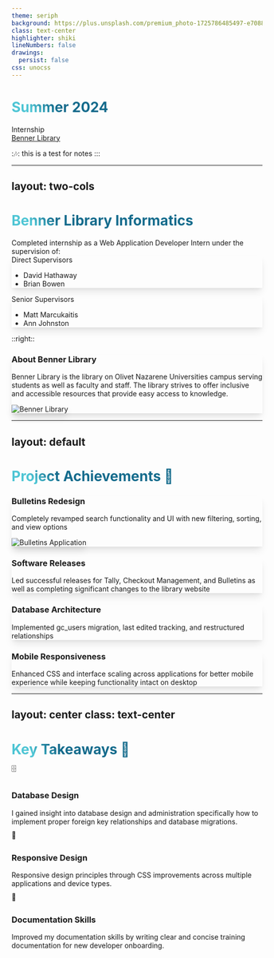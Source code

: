 ```yaml
---
theme: seriph
background: https://plus.unsplash.com/premium_photo-1725786485497-e70880e8b09a?q=80&w=2835&auto=format&fit=crop&ixlib=rb-4.0.3&ixid=M3wxMjA3fDB8MHxwaG90by1wYWdlfHx8fGVufDB8fHx8fA%3D%3D
class: text-center
highlighter: shiki
lineNumbers: false
drawings:
  persist: false
css: unocss
---
```


# Summer 2024
<div class="pt-12 text-xl text-gray-400">
Internship
</div>

<div class="abs-br m-6 flex gap-2">
  <a href="https://www.olivet.edu/benner-library" target="_blank" 
    class="text-xl icon-btn opacity-50 !border-none !hover:text-white transition duration-300 ease-in-out transform hover:scale-110">
    Benner Library
  </a>
</div>

::notes::
this is a test for notes
:::

---
layout: two-cols
---

# Benner Library Informatics

<div class="text-lg mt-4">
  Completed internship as a Web Application Developer Intern under the supervision of:

  <div class="mt-4 grid grid-cols-2 gap-4">
    <div v-click class="p-4 border rounded-lg shadow-lg hover:shadow-2xl transition-shadow duration-300">
      <div class="font-bold">Direct Supervisors</div>
      <ul class="mt-2">
        <li>David Hathaway</li>
        <li>Brian Bowen</li>
      </ul>
    </div>
    <div v-click class="p-4 border rounded-lg shadow-lg hover:shadow-2xl transition-shadow duration-300">
      <div class="font-bold">Senior Supervisors</div>
      <ul class="mt-2">
        <li>Matt Marcukaitis</li>
        <li>Ann Johnston</li>
      </ul>
    </div>
  </div>
</div>

::right::

<div class="ml-4">
  <div v-click class="mt-4 p-6 bg-blue-50 dark:bg-blue-900 rounded-lg shadow-lg hover:shadow-2xl transition-shadow duration-300">
    <div class="flex flex-col items-center">
      <h3 class="text-lg font-bold mb-2">About Benner Library</h3>
      <p class="text-sm opacity-90">
        Benner Library is the library on Olivet Nazarene Universities campus serving students as well as faculty and staff. The library strives to offer inclusive and accessible resources that provide easy access to knowledge.
      </p>
      <img src="https://encrypted-tbn0.gstatic.com/images?q=tbn:ANd9GcR2PmRpIdLzcwlrgyOin-1qTwqsIgGm2yl-LA&s" alt="Benner Library" class="mt-4 rounded-lg shadow-lg">
    </div>
  </div>
</div>

---
layout: default
---

# Project Achievements 🚀

<div class="mt-6 grid grid-cols-2 gap-4">
  <div v-click class="p-4 border rounded-lg shadow-lg hover:shadow-2xl transition-shadow duration-300">
    <h3 class="font-bold text-blue-500">Bulletins Redesign</h3>
    <p class="text-sm mt-2">Completely revamped search functionality and UI with new filtering, sorting, and view options</p>
    <img src="https://utfs.io/f/LF1QrFGZgDsb0iqr1XSOokM2sUqGjyagDWSpfQL4O6nhmX9P" alt="Bulletins Application" class="mt-4 rounded-lg shadow-lg">
  </div>

  <div v-click class="p-4 border rounded-lg shadow-lg hover:shadow-2xl transition-shadow duration-300">
    <h3 class="font-bold text-green-500">Software Releases</h3>
    <p class="text-sm mt-2">Led successful releases for Tally, Checkout Management, and Bulletins as well as completing significant changes to the library website</p>
  </div>

  <div v-click class="p-4 border rounded-lg shadow-lg hover:shadow-2xl transition-shadow duration-300">
    <h3 class="font-bold text-purple-500">Database Architecture</h3>
    <p class="text-sm mt-2">Implemented gc_users migration, last edited tracking, and restructured relationships</p>
  </div>

  <div v-click class="p-4 border rounded-lg shadow-lg hover:shadow-2xl transition-shadow duration-300">
    <h3 class="font-bold text-orange-500">Mobile Responsiveness</h3>
    <p class="text-sm mt-2">Enhanced CSS and interface scaling across applications for better mobile experience while keeping functionality intact on desktop</p>
  </div>
</div>

---
layout: center
class: text-center
---

# Key Takeaways 🎯

<div class="grid grid-cols-3 gap-8 mt-8">
  <div v-click class="flex flex-col items-center">
    <div class="text-3xl mb-4 animate-bounce">🗄️</div>
    <h3 class="font-bold mb-2">Database Design</h3>
    <p class="text-sm opacity-75">
      I gained insight into database design and administration specifically how to implement proper foreign key relationships and database migrations.
    </p>
  </div>
  <div v-click class="flex flex-col items-center">
    <div class="text-3xl mb-4 animate-bounce">📱</div>
    <h3 class="font-bold mb-2">Responsive Design</h3>
    <p class="text-sm opacity-75">
        Responsive design principles through CSS improvements across multiple applications and device types.
    </p>
  </div>
  <div v-click class="flex flex-col items-center">
    <div class="text-3xl mb-4 animate-bounce">📝</div>
    <h3 class="font-bold mb-2">Documentation Skills</h3>
    <p class="text-sm opacity-75">
      Improved my documentation skills by writing clear and concise training documentation for new developer onboarding.
    </p>
  </div>
</div>

<style>
h1 {
  background-color: #2B90B6;
  background-image: linear-gradient(45deg, #4EC5D4 10%, #146b8c 20%);
  background-size: 100%;
  -webkit-background-clip: text;
  -moz-background-clip: text;
  -webkit-text-fill-color: transparent;
  -moz-text-fill-color: transparent;
}

a {
  transition: color 0.3s ease, transform 0.3s ease;
}

a:hover {
  color: white;
  transform: scale(1.1);
}

.shadow-lg {
  box-shadow: 0 10px 15px -3px rgba(0, 0, 0, 0.1), 0 4px 6px -2px rgba(0, 0, 0, 0.05);
}

.shadow-2xl {
  box-shadow: 0 25px 50px -12px rgba(0, 0, 0, 0.25);
}

.animate-bounce {
  animation: bounce 1s infinite;
}

@keyframes bounce {
  0%, 100% {
    transform: translateY(-25%);
    animation-timing-function: cubic-bezier(0.8, 0, 1, 1);
  }
  50% {
    transform: translateY(0);
    animation-timing-function: cubic-bezier(0, 0, 0.2, 1);
  }
}
</style>